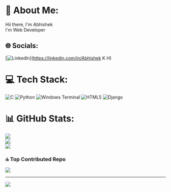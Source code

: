 # 💫 About Me:
Hii there, I'm Abhishek<br>I'm Web Developer


## 🌐 Socials:
[![LinkedIn](https://img.shields.io/badge/LinkedIn-%230077B5.svg?logo=linkedin&logoColor=white)](https://linkedin.com/in/Abhishek K H) 

# 💻 Tech Stack:
![C](https://img.shields.io/badge/c-%2300599C.svg?style=for-the-badge&logo=c&logoColor=white) ![Python](https://img.shields.io/badge/python-3670A0?style=for-the-badge&logo=python&logoColor=ffdd54) ![Windows Terminal](https://img.shields.io/badge/Windows%20Terminal-%234D4D4D.svg?style=for-the-badge&logo=windows-terminal&logoColor=white) ![HTML5](https://img.shields.io/badge/html5-%23E34F26.svg?style=for-the-badge&logo=html5&logoColor=white) ![Django](https://img.shields.io/badge/django-%23092E20.svg?style=for-the-badge&logo=django&logoColor=white)
# 📊 GitHub Stats:
![](https://github-readme-stats.vercel.app/api?username=Spidy-AB17&theme=dark&hide_border=false&include_all_commits=false&count_private=false)<br/>
![](https://github-readme-streak-stats.herokuapp.com/?user=Spidy-AB17&theme=dark&hide_border=false)<br/>
![](https://github-readme-stats.vercel.app/api/top-langs/?username=Spidy-AB17&theme=dark&hide_border=false&include_all_commits=false&count_private=false&layout=compact)

### 🔝 Top Contributed Repo
![](https://github-contributor-stats.vercel.app/api?username=Spidy-AB17&limit=5&theme=dark&combine_all_yearly_contributions=true)

---
[![](https://visitcount.itsvg.in/api?id=Spidy-AB17&icon=0&color=0)](https://visitcount.itsvg.in)

<!-- Proudly created with GPRM ( https://gprm.itsvg.in ) -->
